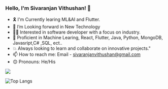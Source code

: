 ### Hello, I'm Sivaranjan Vithushan! 👋 

- 🎗️ I'm Currently learing ML&AI and Flutter.
- 👀 I’m Looking forward in New Technology 
- 👨‍💻 Interested in software developer with a focus on industry. 
- 💪 Proficient in Machine Learing, React, Flutter, Java, Python, MongoDB, Javasript,C# ,SQL, ect.. 
- 💥 Always looking to learn and collaborate on innovative projects."
- 📫 How to reach me: Email - sivaranjanvithushan@gmail.com
- 😊 Pronouns: He/His

<img src="https://github-readme-stats.vercel.app/api?username=SivaranjanVithushan&&show_icons=true&title_color=blue&icon_color=bb2acf&text_color=black&bg_color=white&&locale=pt-br&&custom_title=Vithushan%27s%20GitHub%20Stats">

![Top Langs](https://github-readme-stats.vercel.app/api/top-langs/?username=SivaranjanVithushan&layout=compact)
<!---
SivaranjanVithushan/SivaranjanVithushan is a ✨ special ✨ repository because its `README.md` (this file) appears on your GitHub profile.
You can click the Preview link to take a look at your changes.
(https://github.com/anuraghazra/github-readme-stats)
--->
